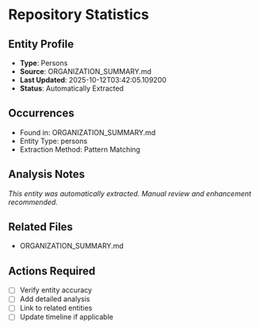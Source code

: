 # Repository Statistics

## Entity Profile
- **Type**: Persons
- **Source**: ORGANIZATION_SUMMARY.md
- **Last Updated**: 2025-10-12T03:42:05.109200
- **Status**: Automatically Extracted

## Occurrences
- Found in: ORGANIZATION_SUMMARY.md
- Entity Type: persons
- Extraction Method: Pattern Matching

## Analysis Notes
*This entity was automatically extracted. Manual review and enhancement recommended.*

## Related Files
- ORGANIZATION_SUMMARY.md

## Actions Required
- [ ] Verify entity accuracy
- [ ] Add detailed analysis
- [ ] Link to related entities
- [ ] Update timeline if applicable
